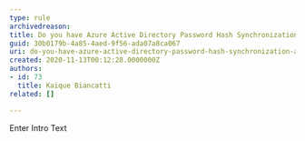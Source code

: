 ```yaml
---
type: rule
archivedreason: 
title: Do you have Azure Active Directory Password Hash Synchronization activated?
guid: 30b0179b-4a85-4aed-9f56-ada07a8ca067
uri: do-you-have-azure-active-directory-password-hash-synchronization-activated
created: 2020-11-13T00:12:28.0000000Z
authors:
- id: 73
  title: Kaique Biancatti
related: []

---
```



Enter Intro Text
<br><excerpt class='endintro'></excerpt><br>



